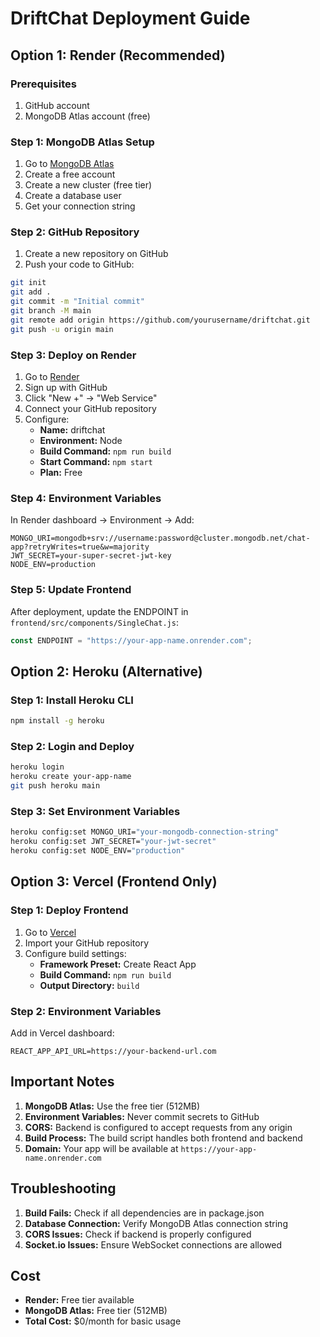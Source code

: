 # DriftChat Deployment Guide

## Option 1: Render (Recommended)

### Prerequisites

1. GitHub account
2. MongoDB Atlas account (free)

### Step 1: MongoDB Atlas Setup

1. Go to [MongoDB Atlas](https://www.mongodb.com/atlas)
2. Create a free account
3. Create a new cluster (free tier)
4. Create a database user
5. Get your connection string

### Step 2: GitHub Repository

1. Create a new repository on GitHub
2. Push your code to GitHub:

```bash
git init
git add .
git commit -m "Initial commit"
git branch -M main
git remote add origin https://github.com/yourusername/driftchat.git
git push -u origin main
```

### Step 3: Deploy on Render

1. Go to [Render](https://render.com)
2. Sign up with GitHub
3. Click "New +" → "Web Service"
4. Connect your GitHub repository
5. Configure:
   - **Name:** driftchat
   - **Environment:** Node
   - **Build Command:** `npm run build`
   - **Start Command:** `npm start`
   - **Plan:** Free

### Step 4: Environment Variables

In Render dashboard → Environment → Add:

```
MONGO_URI=mongodb+srv://username:password@cluster.mongodb.net/chat-app?retryWrites=true&w=majority
JWT_SECRET=your-super-secret-jwt-key
NODE_ENV=production
```

### Step 5: Update Frontend

After deployment, update the ENDPOINT in `frontend/src/components/SingleChat.js`:

```javascript
const ENDPOINT = "https://your-app-name.onrender.com";
```

## Option 2: Heroku (Alternative)

### Step 1: Install Heroku CLI

```bash
npm install -g heroku
```

### Step 2: Login and Deploy

```bash
heroku login
heroku create your-app-name
git push heroku main
```

### Step 3: Set Environment Variables

```bash
heroku config:set MONGO_URI="your-mongodb-connection-string"
heroku config:set JWT_SECRET="your-jwt-secret"
heroku config:set NODE_ENV="production"
```

## Option 3: Vercel (Frontend Only)

### Step 1: Deploy Frontend

1. Go to [Vercel](https://vercel.com)
2. Import your GitHub repository
3. Configure build settings:
   - **Framework Preset:** Create React App
   - **Build Command:** `npm run build`
   - **Output Directory:** `build`

### Step 2: Environment Variables

Add in Vercel dashboard:

```
REACT_APP_API_URL=https://your-backend-url.com
```

## Important Notes

1. **MongoDB Atlas:** Use the free tier (512MB)
2. **Environment Variables:** Never commit secrets to GitHub
3. **CORS:** Backend is configured to accept requests from any origin
4. **Build Process:** The build script handles both frontend and backend
5. **Domain:** Your app will be available at `https://your-app-name.onrender.com`

## Troubleshooting

1. **Build Fails:** Check if all dependencies are in package.json
2. **Database Connection:** Verify MongoDB Atlas connection string
3. **CORS Issues:** Check if backend is properly configured
4. **Socket.io Issues:** Ensure WebSocket connections are allowed

## Cost

- **Render:** Free tier available
- **MongoDB Atlas:** Free tier (512MB)
- **Total Cost:** $0/month for basic usage
